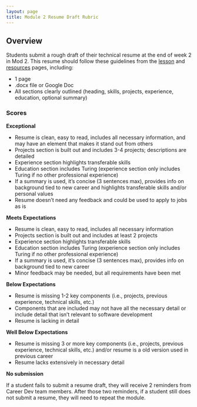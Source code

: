 ```yaml
---
layout: page
title: Module 2 Resume Draft Rubric
---
```


## Overview
Students submit a rough draft of their technical resume at the end of week 2 in Mod 2. This resume should follow these guidelines from the [lesson](/module_two/mod2_week1) and [resources](/resources/resume_resources) pages, including:

* 1 page
* .docx file or Google Doc
* All sections clearly outlined (heading, skills, projects, experience, education, optional summary)

### Scores

**Exceptional**
* Resume is clean, easy to read, includes all necessary information, and may have an element that makes it stand out from others
* Projects section is built out and includes 3-4 projects; descriptions are detailed
* Experience section highlights transferable skills
* Education section includes Turing (experience section only includes Turing if no other professional experience) 
* If a summary is used, it’s concise (3 sentences max), provides info on background tied to new career and highlights transferable skills and/or personal values
* Resume doesn’t need any feedback and could be used to apply to jobs as is

**Meets Expectations**
* Resume is clean, easy to read, includes all necessary information 
* Projects section is built out and includes at least 2 projects
* Experience section highlights transferable skills
* Education section includes Turing (experience section only includes Turing if no other professional experience) 
* If a summary is used, it’s concise (3 sentences max), provides info on background tied to new career
* Minor feedback may be needed, but all requirements have been met

**Below Expectations**
* Resume is missing 1-2 key components (i.e., projects, previous experience, technical skills, etc.)
* Components that are included may not have all the necessary detail or include detail that isn’t relevant to software development
* Resume is lacking in detail

**Well Below Expectations**
* Resume is missing 3 or more key components (i.e., projects, previous experience, technical skills, etc.) and/or resume is a old version used in previous career
* Resume lacks extensively in necessary detail

**No submission**

If a student fails to submit a resume draft, they will receive 2 reminders from Career Dev team members. After those two reminders, if a student still does not submit a resume, they will need to repeat the module.
